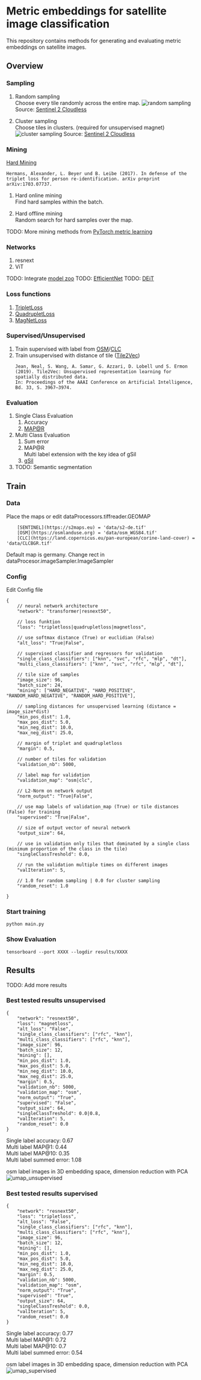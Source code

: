 # Metric embeddings for satellite image classification

This repository contains methods for generating and evaluating metric embeddings on satellite images.

## Overview

### Sampling

1. Random sampling  
	Choose every tile randomly across the entire map.
	![random sampling](doc/images/random_sampling.png)
	Source: [Sentinel 2 Cloudless](https://s2maps.eu)

2. Cluster sampling  
	Choose tiles in clusters. (required for unsupervised magnet)
	![cluster sampling](doc/images/cluster_sampling.png)
	Source: [Sentinel 2 Cloudless](https://s2maps.eu)

### Mining 

[Hard Mining](https://arxiv.org/abs/1703.07737)
```
Hermans, Alexander, L. Beyer und B. Leibe (2017). In defense of the
triplet loss for person re-identification. arXiv preprint arXiv:1703.07737.
``` 

1. Hard online mining  
	Find hard samples within the batch.
	
2. Hard offline mining  
	Random search for hard samples over the map.  

TODO: More mining methods from [PyTorch metric learning](https://github.com/KevinMusgrave/pytorch-metric-learning)

### Networks

1. resnext
2. ViT

TODO: Integrate [model zoo](https://cv.gluon.ai/model_zoo/classification.html)
TODO: [EfficientNet](https://github.com/lukemelas/EfficientNet-PyTorch)
TODO: [DEiT](https://github.com/facebookresearch/deit)

### Loss functions

1. [TripletLoss](https://arxiv.org/abs/1404.4661)
2. [QuadrupletLoss](https://arxiv.org/abs/1704.01719)
3. [MagNetLoss](https://arxiv.org/abs/1511.05939)

### Supervised/Unsupervised

1. Train supervised with label from [OSM](https://osmlanduse.org)/[CLC](https://land.copernicus.eu/pan-european/corine-land-cover)
2. Train unsupervised with distance of tile ([Tile2Vec](https://github.com/ermongroup/tile2vec))
	```
	Jean, Neal, S. Wang, A. Samar, G. Azzari, D. Lobell und S. Ermon
	(2019). Tile2Vec: Unsupervised representation learning for spatially distributed data.
	In: Proceedings of the AAAI Conference on Artificial Intelligence, Bd. 33, S. 3967–3974.
	``` 

### Evaluation

1. Single Class Evaluation
	1. Accuracy
	2. [MAP@R](https://arxiv.org/abs/2003.08505)
2. Multi Class Evaluation
	1. Sum error
	2. MAP@R  
		Multi label extension with the key idea of gSil
	3. [gSil](https://www.researchgate.net/publication/262210231_Center-Wise_Intra-Inter_Silhouettes)
3. TODO: Semantic segmentation

## Train

### Data

Place the maps or edit dataProcessors.tiffreader.GEOMAP 

```
	[SENTINEL](https://s2maps.eu) = 'data/s2-de.tif'
	[OSM](https://osmlanduse.org) = 'data/osm_WGS84.tif'
	[CLC](https://land.copernicus.eu/pan-european/corine-land-cover) = 'data/CLCBGR.tif'

```

Default map is germany. Change rect in dataProcesor.imageSampler.ImageSampler

### Config

Edit Config file
```
{
	// neural network architecture
	"network": "transformer|resnext50",

	// loss funktion 
	"loss": "tripletloss|quadrupletloss|magnetloss",

	// use softmax distance (True) or euclidian (False)
	"alt_loss": "True|False",

	// supervised classifier and regressors for validation
	"single_class_classifiers": ["knn", "svc", "rfc", "mlp", "dt"],
	"multi_class_classifiers": ["knn", "svc", "rfc", "mlp", "dt"],

	// tile size of samples
	"image_size": 96,
	"batch_size": 24,
	"mining": ["HARD_NEGATIVE", "HARD_POSITIVE", "RANDOM_HARD_NEGATIVE", "RANDOM_HARD_POSITIVE"],

	// sampling distances for unsupervised learning (distance = image_size*dist)
	"min_pos_dist": 1.0,
	"max_pos_dist": 5.0,
	"min_neg_dist": 10.0,
	"max_neg_dist": 25.0,

	// margin of triplet and quadrupletloss
	"margin": 0.5,

	// number of tiles for validation
	"validation_nb": 5000,

	// label map for validation
	"validation_map": "osm|clc",

	// L2-Norm on network output
	"norm_output": "True|False",

	// use map labels of validation_map (True) or tile distances (False) for training 
	"supervised": "True|False",

	// size of output vector of neural network
	"output_size": 64,

	// use in validation only tiles that dominated by a single class (minimum proportion of the class in the tile)
	"singleClassTreshold": 0.0,

	// run the validation multiple times on different images
	"valIteration": 5,

	// 1.0 for random sampling | 0.0 for cluster sampling
	"random_reset": 1.0

}

```
### Start training
```
python main.py
```

### Show Evaluation
```
tensorboard --port XXXX --logdir results/XXXX
```


## Results

TODO: Add more results

### Best tested results unsupervised
```
{
	"network": "resnext50",
	"loss": "magnetloss",
	"alt_loss": "False",
	"single_class_classifiers": ["rfc", "knn"],
	"multi_class_classifiers": ["rfc", "knn"],
	"image_size": 96,
	"batch_size": 12,
	"mining": [],
	"min_pos_dist": 1.0,
	"max_pos_dist": 5.0,
	"min_neg_dist": 10.0,
	"max_neg_dist": 25.0,
	"margin": 0.5,
	"validation_nb": 5000,
	"validation_map": "osm",
	"norm_output": "True",
	"supervised": "False",
	"output_size": 64,
	"singleClassTreshold": 0.0|0.8,
	"valIteration": 5,
	"random_reset": 0.0
}
```
Single label accuracy: 0.67  
Multi label MAP@1: 0.44  
Multi label MAP@10: 0.35  
Multi label summed error: 1.08  

osm label images in 3D embedding space, dimension reduction with PCA 
![umap_unsupervised](doc/images/pca_unsupervised.gif)


### Best tested results supervised
```
{
	"network": "resnext50",
	"loss": "tripletloss",
	"alt_loss": "False",
	"single_class_classifiers": ["rfc", "knn"],
	"multi_class_classifiers": ["rfc", "knn"],
	"image_size": 96,
	"batch_size": 12,
	"mining": [],
	"min_pos_dist": 1.0,
	"max_pos_dist": 5.0,
	"min_neg_dist": 10.0,
	"max_neg_dist": 25.0,
	"margin": 0.5,
	"validation_nb": 5000,
	"validation_map": "osm",
	"norm_output": "True",
	"supervised": "True",
	"output_size": 64,
	"singleClassTreshold": 0.0,
	"valIteration": 5,
	"random_reset": 0.0
}
```
Single label accuracy: 0.77  
Multi label MAP@1: 0.72  
Multi label MAP@10: 0.7  
Multi label summed error: 0.54  


osm label images in 3D embedding space, dimension reduction with PCA 
![umap_supervised](doc/images/pca_supervised.gif)